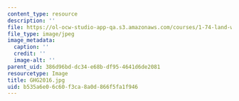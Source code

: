```yaml
---
content_type: resource
description: ''
file: https://ol-ocw-studio-app-qa.s3.amazonaws.com/courses/1-74-land-water-food-and-climate-fall-2020/b535a6e06c60f3ca8a0d866f5fa1f946_GHG2016.jpg
file_type: image/jpeg
image_metadata:
  caption: ''
  credit: ''
  image-alt: ''
parent_uid: 386d96bd-dc34-e68b-df95-4641d6de2081
resourcetype: Image
title: GHG2016.jpg
uid: b535a6e0-6c60-f3ca-8a0d-866f5fa1f946
---
```

